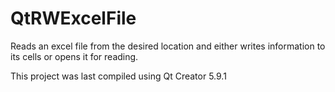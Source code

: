 # QtRWExcelFile
Reads an excel file from the desired location and either writes information to its cells or opens it for reading.

This project was last compiled using Qt Creator 5.9.1
